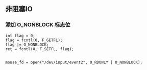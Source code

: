 ## 非阻塞IO
### 添加 O_NONBLOCK 标志位

    int flag = 0;
    flag = fcntl(0, F_GETFL);
    flag |= O_NONBLOCK;
    ret = fcntl(0, F_SETFL, flag);


    mouse_fd = open("/dev/input/event2", O_RDONLY | O_NONBLOCK);

